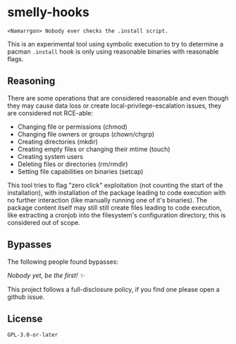 # smelly-hooks

```
<Namarrgon> Nobody ever checks the .install script.
```

This is an experimental tool using symbolic execution to try to determine a pacman `.install` hook is only using reasonable binaries with reasonable flags.

## Reasoning

There are some operations that are considered reasonable and even though they may cause data loss or create local-privilege-escalation issues, they are considered not RCE-able:

- Changing file or permissions (chmod)
- Changing file owners or groups (chown/chgrp)
- Creating directories (mkdir)
- Creating empty files or changing their mtime (touch)
- Creating system users
- Deleting files or directories (rm/rmdir)
- Setting file capabilities on binaries (setcap)

This tool tries to flag "zero click" exploitation (not counting the start of the installation), with installation of the package leading to code execution with no further interaction (like manually running one of it's binaries). The package content itself may still still create files leading to code execution, like extracting a cronjob into the filesystem's configuration directory, this is considered out of scope.

## Bypasses

The following people found bypasses:

*Nobody yet, be the first! ✨*

This project follows a full-disclosure policy, if you find one please open a github issue.

## License

`GPL-3.0-or-later`
